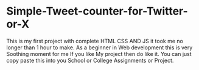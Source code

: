 # Simple-Tweet-counter-for-Twitter-or-X
This is my first project with complete HTML CSS AND JS it took me no longer than 1 hour to make. As a beginner in Web development this is very Soothing moment for me If you like My project then do like it. You can just copy paste this into you School or College Assignments or Project.
